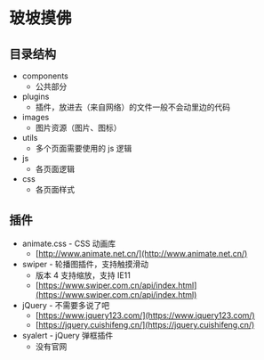 # 玻坡摸佛

## 目录结构

- components
  - 公共部分
- plugins
  - 插件，放进去（来自网络）的文件一般不会动里边的代码
- images
  - 图片资源（图片、图标）
- utils
  - 多个页面需要使用的 js 逻辑
- js
  - 各页面逻辑
- css
  - 各页面样式

## 插件

- animate.css -  CSS 动画库
  - [http://www.animate.net.cn/](http://www.animate.net.cn/)
- swiper - 轮播图插件，支持触摸滑动
  - 版本 4 支持缩放，支持 IE11
  - [https://www.swiper.com.cn/api/index.html](https://www.swiper.com.cn/api/index.html)
- jQuery - 不需要多说了吧
  - [https://www.jquery123.com/](https://www.jquery123.com/)
  - [https://jquery.cuishifeng.cn/](https://jquery.cuishifeng.cn/)
- syalert - jQuery 弹框插件
  - 没有官网